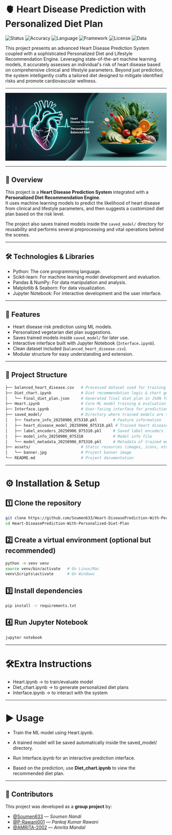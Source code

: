 # 🫀 Heart Disease Prediction with Personalized Diet Plan
![Status](https://img.shields.io/badge/Status-Active-yellow)
![Accuracy](https://img.shields.io/badge/Accuracy-94%25-blue)
![Language](https://img.shields.io/badge/Language-Python-blue)
![Framework](https://img.shields.io/badge/Framework-sklearn-yellow)
![License](https://img.shields.io/badge/License-MIT-blue)
![Data](https://img.shields.io/badge/Data-Clinical-yellow)

This project presents an advanced Heart Disease Prediction System coupled with a sophisticated Personalized Diet and Lifestyle Recommendation Engine. Leveraging state-of-the-art machine learning models, it accurately assesses an individual's risk of heart disease based on comprehensive clinical and lifestyle parameters. Beyond just prediction, the system intelligently crafts a tailored diet designed to mitigate identified risks and promote cardiovascular wellness.

---

![Project Banner](/assets/banner.jpg) <!-- Replace with your actual banner path -->

---

## 📌 Overview
This project is a **Heart Disease Prediction System** integrated with a **Personalized Diet Recommendation Engine**.  
It uses machine learning models to predict the likelihood of heart disease from clinical and lifestyle parameters, and then suggests a customized diet plan based on the risk level.

The project also saves trained models inside the `saved_model/` directory for reusability and performs several preprocessing and vital operations behind the scenes.

---

## 🛠️ Technologies & Libraries
- Python: The core programming language.
- Scikit-learn: For machine learning model development and evaluation.
- Pandas & NumPy: For data manipulation and analysis.
- Matplotlib & Seaborn: For data visualization.
- Jupyter Notebook: For interactive development and the user interface.

---

## 🚀 Features
- Heart disease risk prediction using ML models.
- Personalized vegetarian diet plan suggestions.
- Saves trained models inside `saved_model/` for later use.
- Interactive interface built with Jupyter Notebook (`Interface.ipynb`).
- Clean dataset included (`balanced_heart_disease.csv`).
- Modular structure for easy understanding and extension.

---

## 📂 Project Structure
```bash
├── balanced_heart_disease.csv   # Processed dataset used for training & testing
├── Diet_chart.ipynb             # Diet recommendation logic & chart generation
│   └── Final_diet_plan.json     # Generated final diet plan in JSON format
├── Heart.ipynb                  # Core ML model training & evaluation
├── Interface.ipynb              # User-facing interface for predictions
├── saved_model/                 # Directory where trained models are stored
│   ├── feature_info_20250906_075310.pkl       # Feature information
│   ├── heart_disease_model_20250906_075310.pkl # Trained heart disease model
│   ├── label_encoders_20250906_075310.pkl     # Saved label encoders
│   ├── model_info_20250906_075310             # Model info file
│   └── model_metadata_20250906_075310.pkl     # Metadata of trained model
├── assets/                      # Static resources (images, icons, etc.)
│   └── banner.jpg               # Project banner image
└── README.md                    # Project documentation
```
---

# ⚙️ Installation & Setup
 ##   1️⃣ Clone the repository
   ```bash
   git clone https://github.com/Soumen633/Heart-DiseasePrediction-With-Personalized-Diet-Plan
   cd Heart-DiseasePrediction-With-Personalized-Diet-Plan
   ```
 ## 2️⃣ Create a virtual environment (optional but recommended)
 ```bash
 python -m venv venv
source venv/bin/activate   # On Linux/Mac
venv\Scripts\activate      # On Windows
```

## 3️⃣ Install dependencies
```bash
pip install -r requirements.txt
```
## 4️⃣ Run Jupyter Notebook
```bash
jupyter notebook
```
---
# 🛠️Extra Instructions

- Heart.ipynb → to train/evaluate model
- Diet_chart.ipynb → to generate personalized diet plans
- Interface.ipynb → to interact with the system
---
# ▶️ Usage
- Train the ML model using Heart.ipynb.

- A trained model will be saved automatically inside the saved_model/ directory.

- Run Interface.ipynb for an interactive prediction interface.

- Based on the prediction, use **Diet_chart.ipynb** to view the recommended diet plan.

---
## 👥 Contributors

This project was developed as a **group project** by:

- [@Soumen633](https://github.com/Soumen633) — *Soumen Nandi*  
- [@P-Rawani001](https://github.com/P-Rawani001) — *Pankaj Kumar Rawani*  
- [@AMRITA-2002](https://github.com/AMRITA-2002) — *Amrita Mandal*  



